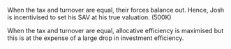 When the tax and turnover are equal, their forces balance out. Hence, Josh is incentivised to set his SAV at his true valuation. (500K)

When the tax and turnover are equal, allocative efficiency is maximised but this is at the expense of a large drop in investment efficiency.
